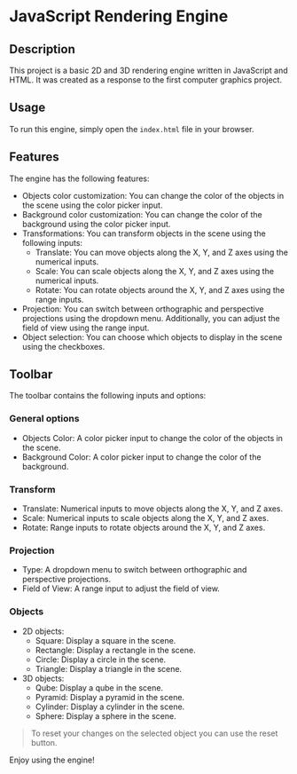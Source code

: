 # JavaScript Rendering Engine

## Description
This project is a basic 2D and 3D rendering engine written in JavaScript and HTML. It was created as a response to the first computer graphics project.

## Usage
To run this engine, simply open the `index.html` file in your browser.

## Features
The engine has the following features:
* Objects color customization: You can change the color of the objects in the scene using the color picker input.
* Background color customization: You can change the color of the background using the color picker input.
* Transformations: You can transform objects in the scene using the following inputs:
    * Translate: You can move objects along the X, Y, and Z axes using the numerical inputs.
    * Scale: You can scale objects along the X, Y, and Z axes using the numerical inputs.
    * Rotate: You can rotate objects around the X, Y, and Z axes using the range inputs.
* Projection: You can switch between orthographic and perspective projections using the dropdown menu. Additionally, you can adjust the field of view using the range input.
* Object selection: You can choose which objects to display in the scene using the checkboxes.

## Toolbar
The toolbar contains the following inputs and options:
### General options
* Objects Color: A color picker input to change the color of the objects in the scene.
* Background Color: A color picker input to change the color of the background.

### Transform
* Translate: Numerical inputs to move objects along the X, Y, and Z axes.
* Scale: Numerical inputs to scale objects along the X, Y, and Z axes.
* Rotate: Range inputs to rotate objects around the X, Y, and Z axes.

### Projection
* Type: A dropdown menu to switch between orthographic and perspective projections.
* Field of View: A range input to adjust the field of view.

### Objects
* 2D objects:
    * Square: Display a square in the scene.
    * Rectangle: Display a rectangle in the scene.
    * Circle: Display a circle in the scene.
    * Triangle: Display a triangle in the scene.
* 3D objects:
    * Qube: Display a qube in the scene.
    * Pyramid: Display a pyramid in the scene.
    * Cylinder: Display a cylinder in the scene.
    * Sphere: Display a sphere in the scene.

> To reset your changes on the selected object you can use the reset button.

Enjoy using the engine!
